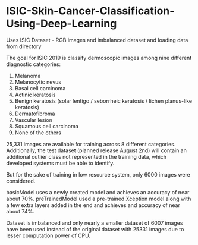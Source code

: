 # ISIC-Skin-Cancer-Classification-Using-Deep-Learning

Uses ISIC Dataset - RGB images and imbalanced dataset and loading data from directory

The goal for ISIC 2019 is classify dermoscopic images among nine different diagnostic categories:

1. Melanoma
2. Melanocytic nevus
3. Basal cell carcinoma
4. Actinic keratosis
5. Benign keratosis (solar lentigo / seborrheic keratosis / lichen planus-like keratosis)
6. Dermatofibroma
7. Vascular lesion
8. Squamous cell carcinoma
9. None of the others

25,331 images are available for training across 8 different categories. Additionally, the test dataset (planned release August 2nd) will contain an additional outlier class not represented in the training data, which developed systems must be able to identify. 

But for the sake of training in low resource system, only 6000 images were considered.

basicModel uses a newly created model and achieves an accuracy of near about 70%.
preTrainedModel used a pre-trained Xception model along with a few extra layers added in the end and achieves and accuracy of near about 74%.

Dataset is imbalanced and only nearly a smaller dataset of 6007 images have been used instead of the original dataset with 25331 images due to lesser computation power of CPU.
